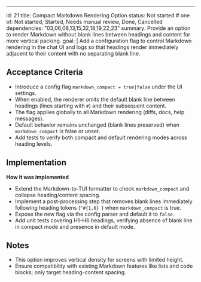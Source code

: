 ---
id: 21
title: Compact Markdown Rendering Option
status: Not started  # one of: Not started, Started, Needs manual review, Done, Cancelled
dependencies: "03,06,08,13,15,32,18,19,22,23"
summary: Provide an option to render Markdown without blank lines between headings and content for more vertical packing.
goal: |
  Add a configuration flag to control Markdown rendering in the chat UI and logs so that headings render immediately adjacent to their content with no separating blank line.

## Acceptance Criteria

- Introduce a config flag `markdown_compact = true|false` under the UI settings.
- When enabled, the renderer omits the default blank line between headings (lines starting with `#`) and their subsequent content.
- The flag applies globally to all Markdown rendering (diffs, docs, help messages).
- Default behavior remains unchanged (blank lines preserved) when `markdown_compact` is false or unset.
- Add tests to verify both compact and default rendering modes across heading levels.

## Implementation

**How it was implemented**  
- Extend the Markdown-to-TUI formatter to check `markdown_compact` and collapse heading/content spacing.
- Implement a post-processing step that removes blank lines immediately following heading tokens (`^#{1,6} `) when `markdown_compact` is true.
- Expose the new flag via the config parser and default it to `false`.
- Add unit tests covering H1–H6 headings, verifying absence of blank line in compact mode and presence in default mode.

## Notes

- This option improves vertical density for screens with limited height.
- Ensure compatibility with existing Markdown features like lists and code blocks; only target heading-content spacing.
